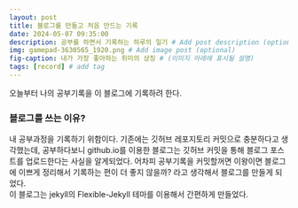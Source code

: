 ```yaml
---
layout: post
title: 블로그를 만들고 처음 만드는 기록
date: 2024-05-07 09:35:00
description: 공부를 하면서 기록하는 하루의 일기 # Add post description (optional)
img: gamepad-3630565_1920.png # Add image post (optional)
fig-caption: 내가 가장 좋아하는 취미의 상징 # (이미지 아래에 표시될 설명)
tags: [record] # add tag
---
```


오늘부터 나의 공부기록을 이 블로그에 기록하려 한다.

###  블로그를 쓰는 이유?
내 공부과정을 기록하기 위함이다. 기존에는 깃허브 레포지토리 커밋으로 충분하다고 생각했는데, 공부하다보니 github.io를 이용한 블로그는 깃허브 커밋을 통해 블로그 포스트를 업로드한다는 사실을 알게되었다. 어차피 공부기록을 커밋할꺼면 이왕이면 블로그에 이쁘게 정리해서 기록하는 편이 더 좋지 않을까? 라고 생각해서 블로그를 만들게 되었다.<br>
이 블로그는 jekyll의 Flexible-Jekyll 테마를 이용해서 간편하게 만들었다.